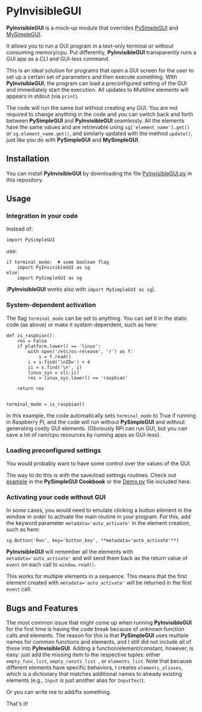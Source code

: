 # PyInvisibleGUI
**PyInvisibleGUI** is a mock-up module that overrides [PySimpleGUI](https://github.com/PySimpleGUI/PySimpleGUI) and [MySimpleGUI](https://github.com/salabim/MySimpleGUI).

It allows you to run a GUI program in a text-only terminal or without consuming memory/cpu. Put differently, **PyInvisibleGUI** transparently runs a GUI app as a CLI and GUI-less command.

This is an ideal solution for programs that open a GUI screen for the user to set up a certain set of parameters and then execute something. With **PyInvisibleGUI**, the program can load a preconfigured setting of the GUI and immediately start the execution. All updates to Multiline elements will appears in stdout (via `print`).

The code will run the same but without creating any GUI. You are not required to change anything in the code and you can switch back and forth between **PySimpleGUI** and **PyInvisibleGUI** seamlessly. All the elements have the same values and are retrievable using `sg['element_name'].get()` or `sg.element_name.get()`, and similarly updated with the method `update()`, just like you do with **PySimpleGUI** and **MySimpleGUI**.

## Installation
You can install **PyInvisibleGUI** by downloading the file [PyInvisibleGUI.py](https://github.com/gilbh/PyInvisibleGUI/blob/main/PyInvisibleGUI.py) in this repository.

## Usage
### Integration in your code
Instead of:
```
import PySimpleGUI
```
use:
```
if terminal_mode:  # some boolean flag
    import PyInvisibleGUI as sg
else:
    import PySimpleGUI as sg
```
(**PyInvisibleGUI** works also with `import MySimpleGUI as sg`).

### System-dependent activation
The flag `terminal_mode` can be set to anything. You can set it in the static code (as above) or make it system-dependent, such as here:

```
def is_raspbian():
    res = False
    if platform.lower() == 'linux':
        with open('/etc/os-release', 'r') as f:
            s = f.read()
        i = s.find('\nID=') + 4
        ii = s.find('\n', i)
        linux_sys = s[i:ii]
        res = linux_sys.lower() == 'raspbian'

    return res


terminal_mode = is_raspbian()
```

In this example, the code automatically sets `terminal_mode` to True if running in Raspberry Pi, and the code will run without **PySimpleGUI** and without generating costly GUI elements. (Obviously RPi can run GUI, but you can save a lot of ram/cpu resources by running apps as GUI-less).

### Loading preconfigured settings
You would probably want to have some control over the values of the GUI.

The way to do this is with the save/load settings routines. Check out [example](https://pysimplegui.readthedocs.io/en/latest/cookbook/#recipe-save-and-load-program-settings) in the **PySimpleGUI Cookbook** or the [Demo.py](https://github.com/gilbh/PyInvisibleGUI/blob/main/Demo.py) file included here.


### Activating your code without GUI
In some cases, you would need to emulate clicking a button element in the window in order to activate the main routine in your program. For this, add the keyword parameter `metadata='auto_activate'` in the element creation, such as here:
```
sg.Button('Run', key='button_key', **metadata='auto_activate'**)
```

**PyInvisibleGUI** will remember all the elements with `metadata='auto_activate'` and will send them back as the return value of `event` on each call to `window.read()`.

This works for multiple elements in a sequence. This means that the first element created with `metadata='auto_activate'` will be returned in the first `event` call.

## Bugs and Features
The most common issue that might come up when running **PyInvisibleGUI** for the first time is having the code break because of unknown function calls and elements. The reason for this is that **PySimpleGUI** uses multiple names for common functions and elements, and I still did not include all of these into **PyInvisibleGUI**. Adding a function/element/constant, however, is easy: just add the missing item to the respective tuples: either `empty_func_list`, `empty_consts_list `, or `elements_list`. Note that because different elements have specific behaviors, I creates `elements_aliases`, which is a dictionary that matches additional names to already existing elements (e.g., `Input` is just another alias for `InputText`).

Or you can write me to add/fix something.

That's it!
